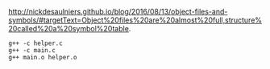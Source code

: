 http://nickdesaulniers.github.io/blog/2016/08/13/object-files-and-symbols/#targetText=Object%20files%20are%20almost%20full,structure%20called%20a%20symbol%20table.

	g++ -c helper.c
	g++ -c main.c
	g++ main.o helper.o